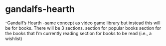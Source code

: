 # gandalfs-hearth
-Gandalf’s Hearth
-same concept as video game library but instead this will be for books. There will be 3 sections.
section for popular books
section for the books that I’m currently reading
section for books to be read (i.e., a wishlist)